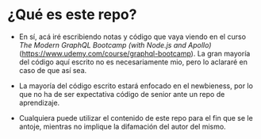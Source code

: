 # ¿Qué es este repo?

- En sí, acá iré escribiendo notas y código que vaya viendo en el curso _The Modern GraphQL Bootcamp (with Node.js and Apollo)_ (https://www.udemy.com/course/graphql-bootcamp). La gran mayoría del código aquí escrito no es necesariamente mio, pero lo aclararé en caso de que así sea.

- La mayoría del código escrito estará enfocado en el newbieness, por lo que no ha de ser expectativa código de senior ante un repo de aprendizaje.

- Cualquiera puede utilizar el contenido de este repo para el fin que se le antoje, mientras no implique la difamación del autor del mismo.
